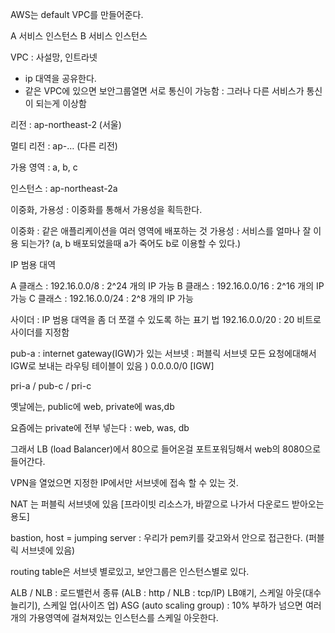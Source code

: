 

AWS는 default VPC를 만들어준다.

A 서비스 인스턴스 
B 서비스 인스턴스

VPC : 사설망, 인트라넷

- ip 대역을 공유한다.
- 같은 VPC에 있으면 보안그룹열면 서로 통신이 가능함 : 그러나 다른 서비스가 통신이 되는게 이상함

리전 : ap-northeast-2 (서울)

멀티 리전 :  ap-… (다른 리전)

가용 영역 : a, b, c

인스턴스 : ap-northeast-2a



이중화, 가용성 : 이중화를 통해서 가용성을 획득한다.

이중화 : 같은 애플리케이션을 여러 영역에 배포하는 것
가용성 : 서비스를 얼마나 잘 이용 되는가? (a, b 배포되었을때 a가 죽어도 b로 이용할 수 있다.)



IP 범용 대역

A 클래스 : 192.16.0.0/8		: 2^24 개의 IP 가능
B 클래스 : 192.16.0.0/16	: 2^16 개의 IP 가능
C 클래스 : 192.16.0.0/24	: 2^8 개의 IP 가능



사이더 : IP 범용 대역을 좀 더 쪼갤 수 있도록 하는 표기 법
192.16.0.0/20 	: 20 비트로 사이더를 지정함



pub-a : internet gateway(IGW)가 있는 서브넷 : 퍼블릭 서브넷 
모든 요청에대해서 IGW로 보내는 라우팅 테이블이 있음 ) 0.0.0.0/0 [IGW]

pri-a / pub-c / pri-c



옛날에는, public에 web, private에 was,db

요즘에는 private에 전부 넣는다 : web, was, db

그래서 LB (load Balancer)에서 80으로 들어온걸 포트포워딩해서 web의 8080으로 들어간다.



VPN을 열었으면 지정한 IP에서만 서브넷에 접속 할 수 있는 것.

NAT 는 퍼블릭 서브넷에 있음 [프라이빗 리소스가, 바깥으로 나가서 다운로드 받아오는 용도]

bastion, host = jumping server : 우리가 pem키를 갖고와서 안으로 접근한다. (퍼블릭 서브넷에 있음)


routing table은 서브넷 별로있고, 
보안그룹은 인스턴스별로 있다.



ALB / NLB : 로드밸런서 종류 (ALB : http / NLB : tcp/IP)
LB얘기, 스케일 아웃(대수 늘리기), 스케일 업(사이즈 업)
ASG (auto scaling group) : 10% 부하가 넘으면 여러개의 가용영역에 걸쳐져있는 인스턴스를 스케일 아웃한다.